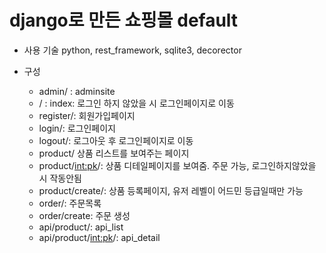 # django로 만든 쇼핑몰 default

  - 사용 기술
    python, rest_framework, sqlite3, decorector
    
  - 구성
    - admin/ : adminsite
    - / : index: 로그인 하지 않았을 시 로그인페이지로 이동
    - register/: 회원가입페이지
    - login/: 로그인페이지
    - logout/: 로그아웃 후 로그인페이지로 이동
    - product/ 상품 리스트를 보여주는 페이지
    - product/<int:pk>/: 상품 디테일페이지를 보여줌. 주문 가능, 로그인하지않았을 시 작동안됨
    - product/create/: 상품 등록페이지, 유저 레벨이 어드민 등급일때만 가능
    - order/: 주문목록
    - order/create: 주문 생성
    - api/product/: api_list
    - api/product/<int:pk>/: api_detail
   

  
